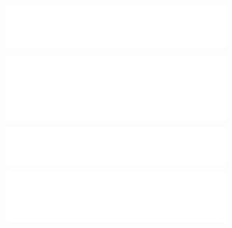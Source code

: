 
![Metrics](/metrics.classic.svg)

![Metrics.plugin.languages.recent](/metrics.plugin.languages.recent.svg)

![Metrics.pagespeed](/metrics.plugin.pagespeed.svg)

![Metrics.habits.charts](metrics.plugin.habits.facts.svg)
